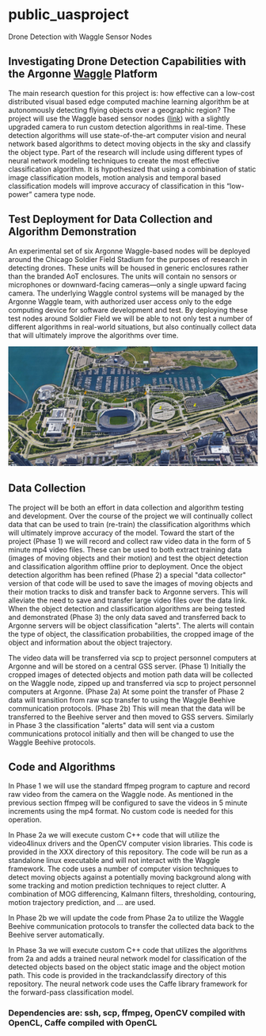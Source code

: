 # public_uasproject
Drone Detection with Waggle Sensor Nodes

## Investigating Drone Detection Capabilities with the Argonne [Waggle](http://wa8.gl/) Platform

The main research question for this project is: how effective can a low-cost distributed visual based edge computed machine learning algorithm be at autonomously detecting flying objects over a geographic region?  The project will use the Waggle based sensor nodes ([link](https://github.com/waggle-sensor/ "Waggle Github")) with a slightly upgraded camera to run custom detection algorithms in real-time.  These detection algorithms will use state-of-the-art computer vision and neural network based algorithms to detect moving objects in the sky and classify the object type.  Part of the research will include using different types of neural network modeling techniques to create the most effective classification algorithm.  It is hypothesized that using a combination of static image classification models, motion analysis and temporal based classification models will improve accuracy of classification in this “low-power” camera type node.  

## Test Deployment for Data Collection and Algorithm Demonstration

An experimental set of six Argonne Waggle-based nodes will be deployed around the Chicago Soldier Field Stadium for the purposes of research in detecting drones.  These units will be housed in generic enclosures rather than the branded AoT enclosures.  The units will contain no sensors or microphones or downward-facing cameras—only a single upward facing camera.  The underlying Waggle control systems will be managed by the Argonne Waggle team, with authorized user access only to the edge computing device for software development and test. By deploying these test nodes around Soldier Field we will be able to not only test a number of different algorithms in real-world situations, but also continually collect data that will ultimately improve the algorithms over time.

![alt text](https://github.com/Adamzs/public_uasproject/blob/master/nodelocations.jpg "Test Node Locations")

## Data Collection

The project will be both an effort in data collection and algorithm testing and development.  Over the course of the project we will continually collect data that can be used to train (re-train) the classification algorithms which will ultimately improve accuracy of the model. Toward the start of the project (Phase 1) we will record and collect raw video data in the form of 5 minute mp4 video files.  These can be used to both extract training data (images of moving objects and their motion) and test the object detection and classification algorithm offline prior to deployment.  Once the object detection algorithm has been refined (Phase 2) a special "data collector" version of that code will be used to save the images of moving objects and their motion tracks to disk and transfer back to Argonne servers.  This will alleviate the need to save and transfer large video files over the data link. When the object detection and classification algorithms are being tested and demonstrated (Phase 3) the only data saved and transferred back to Argonne servers will be object classification "alerts".  The alerts will contain the type of object, the classification probabilities, the cropped image of the object and information about the object trajectory.

The video data will be transferred via scp to project personnel computers at Argonne and will be stored on a central GSS server. (Phase 1) Initially the cropped images of detected objects and motion path data will be collected on the Waggle node, zipped up and transferred via scp to project personnel computers at Argonne. (Phase 2a)  At some point the transfer of Phase 2 data will transition from raw scp transfer to using the Waggle Beehive communication protocols.  (Phase 2b)  This will mean that the data will be transferred to the Beehive server and then moved to GSS servers.  Similarly in Phase 3 the classification "alerts" data will sent via a custom communications protocol initially and then will be changed to use the Waggle Beehive protocols. 

## Code and Algorithms

In Phase 1 we will use the standard ffmpeg program to capture and record raw video from the camera on the Waggle node.  As mentioned in the previous section ffmpeg will be configured to save the videos in 5 minute increments using the mp4 format.  No custom code is needed for this operation.

In Phase 2a we will execute custom C++ code that will utilize the video4linux drivers and the OpenCV computer vision libraries.  This code is provided in the XXX directory of this repository.  The code will be run as a standalone linux executable and will not interact with the Waggle framework.  The code uses a number of computer vision techniques to detect moving objects against a potentially moving background along with some tracking and motion prediction techniques to reject clutter.  A combination of MOG differencing, Kalmann filters, thresholding, contouring, motion trajectory prediction, and ... are used.

In Phase 2b we will update the code from Phase 2a to utilize the Waggle Beehive communication protocols to transfer the collected data back to the Beehive server automatically.

In Phase 3a we will execute custom C++ code that utilizes the algorithms from 2a and adds a trained neural network model for classification of the detected objects based on the object static image and the object motion path.  This code is provided in the trackandclassify directory of this repository.  The neural network code uses the Caffe library framework for the forward-pass classification model.  

### Dependencies are: ssh, scp, ffmpeg, OpenCV compiled with OpenCL, Caffe compiled with OpenCL

